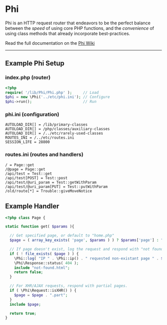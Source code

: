 # Phi

Phi is an HTTP request router that endeavors to be the perfect balance between the _speed_ of using core PHP functions, and the _convenience_ of using class methods that already incorporate best-practices.

Read the full documentation on the [Phi Wiki](https://github.com/lacockj/phi/wiki)

---

## Example Phi Setup

### index.php (router)
```php
<?php
require( '/lib/Phi/Phi.php' );     // Load
$phi = new \Phi('../etc/phi.ini'); // Configure
$phi->run();                       // Run
```

### phi.ini (configuration)
```
AUTOLOAD_DIR[] = /lib/primary-classes
AUTOLOAD_DIR[] = /php/classes/auxiliary-classes
AUTOLOAD_DIR[] = /../etc/rarely-used-classes
ROUTES_INI = /../etc/routes.ini
SESSION_LIFE = 28800
```

### routes.ini (routes and handlers)
```
/ = Page::get
/@page = Page::get
/api/test = Test::get
/api/test[POST] = Test::post
/api/test/@uri_param = Test::getWithParam
/api/test/@uri_param[PUT] = Test::putWithParam
/old/route[*] = Trouble::giveMoveNotice
```

## Example Handler

```php
<?php class Page {

static function get( $params ){

  // Get specified page, or default to "home.php"
  $page = ( array_key_exists( 'page', $params ) ) ? $params['page'] : "home.php";

  // If page doesn't exist, log the request and respond with "not found"
  if ( ! file_exists( $page ) ) {
    \Phi::log( "IP " . \Phi::ip() . " requested non-existant page " . $page );
    \Phi\Response::status( 404 );
    include "not-found.html";
    return false;
  }

  // For XHR/AJAX requests, respond with partial pages.
  if ( \Phi\Request::isXHR() ) {
    $page = $page . ".part";
  }
  include $page;

  return true;
}
```
